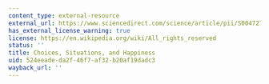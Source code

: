 ```yaml
---
content_type: external-resource
external_url: https://www.sciencedirect.com/science/article/pii/S0047272708000625#!
has_external_license_warning: true
license: https://en.wikipedia.org/wiki/All_rights_reserved
status: ''
title: Choices, Situations, and Happiness
uid: 524eeade-da2f-46f7-af32-b20af19dadc3
wayback_url: ''
---
```

